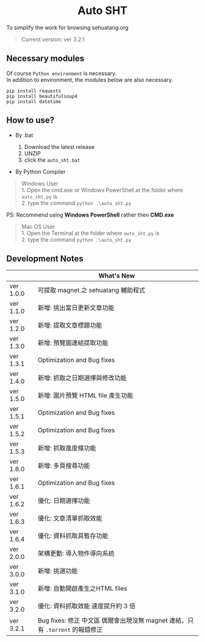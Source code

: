 <h1 align="center">Auto SHT</h1>

To simplify the work for browsing sehuatang.org
>Current version: ver 3.2.1

## Necessary modules
Of course ``Python environment`` is necessary.<br>
In addition to environment, the modules below are also necessary.
```
pip install requests 
pip install beautifulsoup4
pip install datetime
```
## How to use?
- By .bat
	1. Download the latest release
	2. UNZIP
	3. click the `auto_sht.bat`

- By Python Compiler
> Windows User<br>
	1. Open the cmd.exe or Windows PowerShell at the folder where `auto_sht.py` is<br>
	2. type the command `python .\auto_sht.py`<br>
	
PS: Recommend using **Windows PowerShell** rather then **CMD.exe**

> Mac OS User<br>
	1. Open the Terminal at the folder where `auto_sht.py` is<br>
	2. type the command `python .\auto_sht.py`

## Development Notes

|           |What's New                          
|-----------|-------------------------------
|ver 1.0.0  |可提取 magnet 之 sehuatang 輔助程式
|ver 1.1.0  |新增: 挑出當日更新文章功能      
|ver 1.2.0  |新增: 提取文章標題功能
|ver 1.3.0  |新增: 預覽圖連結提取功能
|ver 1.3.1  |Optimization and Bug fixes
|ver 1.4.0  |新增: 抓取之日期選擇與修改功能
|ver 1.5.0  |新增: 圖片預覽 HTML file 產生功能
|ver 1.5.1  |Optimization and Bug fixes
|ver 1.5.2  |Optimization and Bug fixes
|ver 1.5.3  |新增: 抓取進度條功能
|ver 1.6.0  |新增: 多頁搜尋功能
|ver 1.6.1  |Optimization and Bug fixes
|ver 1.6.2  |優化: 日期選擇功能
|ver 1.6.3  |優化: 文章清單抓取效能
|ver 1.6.4  |優化: 資料抓取具暫存功能
|ver 2.0.0  |架構更動: 導入物件導向系統
|ver 3.0.0  |新增: 挑選功能
|ver 3.1.0  |新增: 自動開啟產生之HTML files
|ver 3.2.0  |優化: 資料抓取效能 速度提升約 3 倍
|ver 3.2.1  |Bug fixes: 修正 中文區 偶爾會出現沒無 magnet 連結，只有 `.torrent` 的報錯修正
